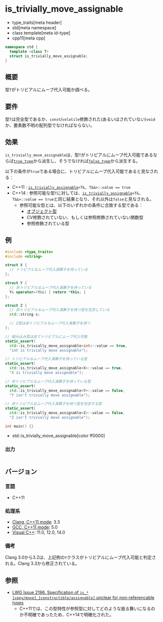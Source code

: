 # is_trivially_move_assignable
* type_traits[meta header]
* std[meta namespace]
* class template[meta id-type]
* cpp11[meta cpp]

```cpp
namespace std {
  template <class T>
  struct is_trivially_move_assignable;
}
```

## 概要
型`T`がトリビアルにムーブ代入可能か調べる。


## 要件
型`T`は完全型であるか、`const`/`volatile`修飾された(あるいはされていない)`void`か、要素数不明の配列型でなければならない。


## 効果
`is_trivially_move_assignable`は、型`T`がトリビアルにムーブ代入可能であるならば[`true_type`](true_type.md)から派生し、そうでなければ[`false_type`](false_type.md)から派生する。

以下の条件が`true`である場合に、トリビアルにムーブ代入可能であると見なされる：

- C++11 : [`is_trivially_assignable`](is_trivially_assignable.md)`<T&, T&&>::value == true`
- C++14 : 参照可能な型`T`に対しては、[`is_trivially_assignable`](is_trivially_assignable.md)`<T&, T&&>::value == true`と同じ結果となり、それ以外は`false`と見なされる。
    - 参照可能な型とは、以下のいずれかの条件に合致する型である：
        - [オブジェクト型](is_object.md)
        - CV修飾されていない、もしくは参照修飾されていない関数型
        - 参照修飾されている型

## 例
```cpp
#include <type_traits>
#include <string>

struct X {
  // トリビアルなムーブ代入演算子を持っている
};

struct Y {
  // 非トリビアルなムーブ代入演算子を持っている
  Y& operator=(Y&&) { return *this; }
};

struct Z {
  // 非トリビアルなムーブ代入演算子を持つ型を包含している
  std::string s;

  // Z型は非トリビアルなムーブ代入演算子を持つ
};

// 組み込み型は全てトリビアルにムーブ代入可能
static_assert(
  std::is_trivially_move_assignable<int>::value == true,
  "int is trivially move assignable");

// トリビアルなムーブ代入演算子を持っている型
static_assert(
  std::is_trivially_move_assignable<X>::value == true,
  "X is trivially move assignable");

// 非トリビアルなムーブ代入演算子を持っている型
static_assert(
  std::is_trivially_move_assignable<Y>::value == false,
  "Y isn't trivially move assignable");

// 非トリビアルなムーブ代入演算子を持つ型を包含する型
static_assert(
  std::is_trivially_move_assignable<Z>::value == false,
  "Z isn't trivially move assignable");

int main() {}
```
* std::is_trivially_move_assignable[color ff0000]

### 出力
```
```

## バージョン
### 言語
- C++11

### 処理系
- [Clang, C++11 mode](/implementation.md#clang): 3.3
- [GCC, C++11 mode](/implementation.md#gcc): 5.0
- [Visual C++](/implementation.md#visual_cpp): 11.0, 12.0, 14.0

### 備考
Clang 3.0から3.2は、上記例の`Y`クラスがトリビアルにムーブ代入可能と判定される。Clang 3.3から修正されている。


## 参照
- [LWG Issue 2196. Specification of `is_*[copy/move]_[constructible/assignable]` unclear for non-referencable types](http://www.open-std.org/jtc1/sc22/wg21/docs/lwg-defects.html#2196)
    - C++11では、この型特性が参照型に対してどのような振る舞いになるのか不明確であったため、C++14で明確化された。

